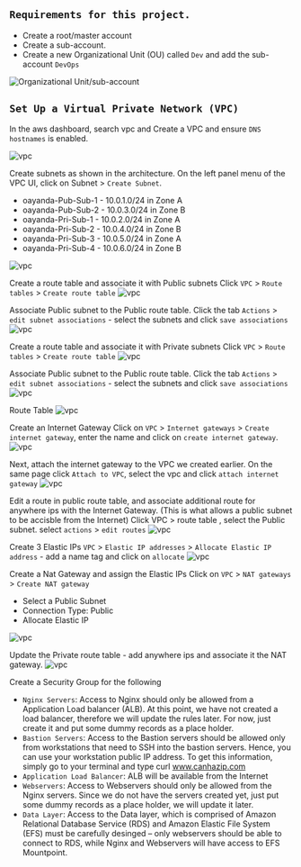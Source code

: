 #

## `Requirements for this project.`

- Create a root/master account
- Create a sub-account.
- Create a new Organizational Unit (OU) called `Dev` and add the sub-account `DevOps`

![Organizational Unit/sub-account](/images/1.png)

## `Set Up a Virtual Private Network (VPC)`

In the aws dashboard, search vpc and Create a VPC and ensure `DNS hostnames` is enabled.

![vpc](/images/2.png)

Create subnets as shown in the architecture. On the left panel menu of the VPC UI, click on Subnet > `Create Subnet`.

- oayanda-Pub-Sub-1 - 10.0.1.0/24 in Zone A
- oayanda-Pub-Sub-2 - 10.0.3.0/24 in Zone B
- oayanda-Pri-Sub-1 - 10.0.2.0/24 in Zone A
- oayanda-Pri-Sub-2 - 10.0.4.0/24 in Zone B
- oayanda-Pri-Sub-3 - 10.0.5.0/24 in Zone A
- oayanda-Pri-Sub-4 - 10.0.6.0/24 in Zone B

![vpc](/images/3.png)

Create a route table and associate it with Public subnets
Click `VPC` > `Route tables` > `Create route table`
![vpc](/images/4.png)

Associate Public subnet to the Public route table.
Click the tab `Actions` >  `edit subnet associations` - select the subnets and click `save associations`
![vpc](/images/7.png)

Create a route table and associate it with Private subnets
Click `VPC` > `Route tables` > `Create route table`
![vpc](/images/5.png)

Associate Public subnet to the Public route table.
Click the tab `Actions` >  `edit subnet associations` - select the subnets and click `save associations`
![vpc](/images/6.png)

Route Table
![vpc](/images/8.png)

Create an Internet Gateway 
Click on `VPC` > `Internet gateways` > `Create internet gateway`, enter the name and click on `create internet gateway`.
![vpc](/images/9.png)

Next, attach the internet gateway to the VPC we created earlier.
On the same page click `Attach to VPC`, select the vpc and click `attach internet gateway`
![vpc](/images/10.png)

Edit a route in public route table, and associate additional route for anywhere ips with the Internet Gateway. (This is what allows a public subnet to be accisble from the Internet)
Click VPC > route table , select the Public subnet. select `actions` > `edit routes`
![vpc](/images/11.png)

Create 3 Elastic IPs
`VPC` > `Elastic IP addresses` > `Allocate Elastic IP address` - add a name tag and click on `allocate`
![vpc](/images/12.png)

Create a Nat Gateway and assign the Elastic IPs
Click on `VPC` > `NAT gateways` > `Create NAT gateway`

- Select a Public Subnet
- Connection Type: Public
- Allocate Elastic IP 

![vpc](/images/13.png)

Update the Private route table - add anywhere ips and associate it the NAT gateway.
![vpc](/images/14.png)

Create a Security Group for the following

- `Nginx Servers`: Access to Nginx should only be allowed from a Application Load balancer (ALB). At this point, we have not created a load balancer, therefore we will update the rules later. For now, just create it and put some dummy records as a place holder.
- `Bastion Servers`: Access to the Bastion servers should be allowed only from workstations that need to SSH into the bastion servers. Hence, you can use your workstation public IP address. To get this information, simply go to your terminal and type curl www.canhazip.com
- `Application Load Balancer`: ALB will be available from the Internet
- `Webservers`: Access to Webservers should only be allowed from the Nginx servers. Since we do not have the servers created yet, just put some dummy records as a place holder, we will update it later.
- `Data Layer`: Access to the Data layer, which is comprised of Amazon Relational Database Service (RDS) and Amazon Elastic File System (EFS) must be carefully desinged – only webservers should be able to connect to RDS, while Nginx and Webservers will have access to EFS Mountpoint.
